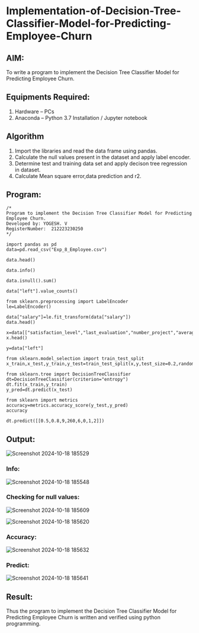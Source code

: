 # Implementation-of-Decision-Tree-Classifier-Model-for-Predicting-Employee-Churn

## AIM:
To write a program to implement the Decision Tree Classifier Model for Predicting Employee Churn.

## Equipments Required:
1. Hardware – PCs
2. Anaconda – Python 3.7 Installation / Jupyter notebook

## Algorithm
1. Import the libraries and read the data frame using pandas.
2. Calculate the null values present in the dataset and apply label encoder.
3. Determine test and training data set and apply decison tree regression in dataset.
4. Calculate Mean square error,data prediction and r2.

## Program:
```
/*
Program to implement the Decision Tree Classifier Model for Predicting Employee Churn.
Developed by: YOGESH. V
RegisterNumber:  212223230250
*/
```
```
import pandas as pd
data=pd.read_csv("Exp_8_Employee.csv")

data.head()

data.info()

data.isnull().sum()

data["left"].value_counts()

from sklearn.preprocessing import LabelEncoder
le=LabelEncoder()

data["salary"]=le.fit_transform(data["salary"])
data.head()

x=data[["satisfaction_level","last_evaluation","number_project","average_montly_hours","time_spend_company","Work_accident","promotion_last_5years","salary"]]
x.head()

y=data["left"]

from sklearn.model_selection import train_test_split
x_train,x_test,y_train,y_test=train_test_split(x,y,test_size=0.2,random_state=100)

from sklearn.tree import DecisionTreeClassifier
dt=DecisionTreeClassifier(criterion="entropy")
dt.fit(x_train,y_train)
y_pred=dt.predict(x_test)

from sklearn import metrics
accuracy=metrics.accuracy_score(y_test,y_pred)
accuracy

dt.predict([[0.5,0.8,9,260,6,0,1,2]])
```
## Output:
![Screenshot 2024-10-18 185529](https://github.com/user-attachments/assets/a9cf359d-cfdd-481a-a406-08b6609a8b87)
### Info:
![Screenshot 2024-10-18 185548](https://github.com/user-attachments/assets/c4ba05bb-2ea9-4ca8-9d62-76677b5bdb21)
### Checking for null values:
![Screenshot 2024-10-18 185609](https://github.com/user-attachments/assets/397fa8a0-f58e-4f5d-94dc-90a38c61491b)

![Screenshot 2024-10-18 185620](https://github.com/user-attachments/assets/480edac8-7714-4d29-8d8e-641dc75a5cb0)
### Accuracy:
![Screenshot 2024-10-18 185632](https://github.com/user-attachments/assets/6d9126fb-c75a-4789-ae1e-211be48a8972)
### Predict:
![Screenshot 2024-10-18 185641](https://github.com/user-attachments/assets/028e0414-a786-4b36-97aa-b450fdaa0986)
## Result:
Thus the program to implement the  Decision Tree Classifier Model for Predicting Employee Churn is written and verified using python programming.
